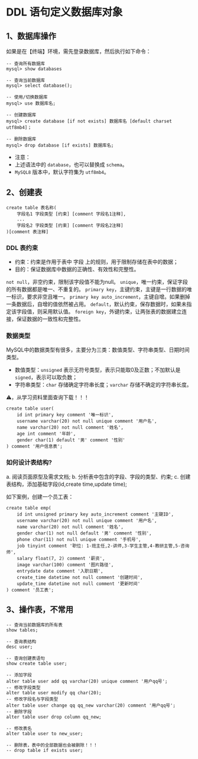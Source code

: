 # DDL 语句定义数据库对象

## 1、数据库操作

如果是在【终端】环境，需先登录数据库，然后执行如下命令：

```mysql
-- 查询所有数据库
mysql> show databases

-- 查询当前数据库
mysql> select database();

-- 使用/切换数据库
mysql> use 数据库名;

-- 创建数据库
mysql> create database [if not exists] 数据库名 [default charset utf8mb4]；

-- 删除数据库
mysql> drop database [if exists] 数据库名;
```

* 注意：
* 上述语法中的 `database`，也可以替换成 `schema`。
* `MySQL8` 版本中，默认字符集为 `utf8mb4`。

## 2、创建表

```mysql
create table 表名称(
    字段名1 字段类型 [约束] [comment 字段名1注释],
    ...
    字段名2 字段类型 [约束] [comment 字段名2注释]
)[comment 表注释]
```

### DDL 表约束

* 约束：约束是作用于表中 字段 上的规则，用于限制存储在表中的数据；
* 目的：保证数据库中数据的正确性、有效性和完整性。

`not null`，非空约束，限制该字段值不能为null。
`unique`，唯一约束，保证字段的所有数据都是唯一、不重复的。
`primary key`，主键约束，主键是一行数据的唯一标识，要求非空且唯一。
`primary key auto_increment`，主键自增。如果删掉一条数据后，自增的值依然被占用。
`default`，默认约束，保存数据时，如果未指定该字段值，则采用默认值。
`foreign key`，外键约束，让两张表的数据建立连接，保证数据的一致性和完整性。

### 数据类型

MySQL中的数据类型有很多，主要分为三类：数值类型、字符串类型、日期时间类型。

* 数值类型：`unsigned` 表示无符号类型，表示只能取0及正数；不加默认是 `signed`，表示可以取负数；
* 字符串类型：`char` 存储确定字符串长度；`varchar` 存储不确定的字符串长度。


⚠️，从学习资料里面查询下载！！！


```mysql
create table user(
    id int primary key comment '唯一标识',
    username varchar(20) not null unique comment '用户名',
    name varchar(20) not null comment '姓名',
    age int comment '年龄',
    gender char(1) default '男' comment '性别'
) comment '用户信息表';
```

### 如何设计表结构?
a. 阅读页面原型及需求文档;
b. 分析表中包含的字段、字段的类型、约束;
c. 创建表结构，添加基础字段(id,create time,update time);

如下案例，创建一个员工表：

```mysql
create table emp(
    id int unsigned primary key auto_increment comment '主键ID',
    username varchar(20) not null unique comment '用户名',
    name varchar(20) not null comment '姓名',
    gender char(1) not null default '男' comment '性别',
    phone char(11) not null unique comment '手机号',
    job tinyint comment '职位: 1-班主任,2-讲师,3-学生主管,4-教研主管,5-咨询师',
    salary float(7, 2) comment '薪资',
    image varchar(100) comment '图片路径',
    entrydate date comment '入职日期',
    create_time datetime not null comment '创建时间',
    update_time datetime not null comment '更新时间'
) comment '员工表';
```

## 3、操作表，不常用

```mysql
-- 查询当前数据库的所有表
show tables;

-- 查询表结构
desc user;

-- 查询创建表语句
show create table user;

-- 添加字段
alter table user add qq varchar(20) unique comment '用户qq号';
-- 修改字段类型
alter table user modify qq char(20);
-- 修改字段名与字段类型
alter table user change qq qq_new varchar(20) comment '用户qq号';
-- 删除字段
alter table user drop column qq_new;

-- 修改表名
alter table user to new_user;

-- 删除表，表中的全部数据也会被删除！！！
-- drop table if exists user;
```
